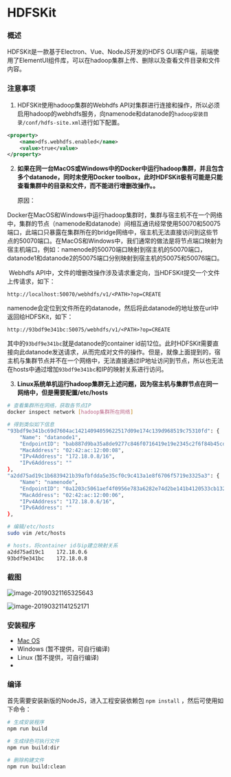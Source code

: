 # HDFSKit

### 概述

HDFSKit是一款基于Electron、Vue、NodeJS开发的HDFS GUI客户端，前端使用了ElementUI组件库，可以在hadoop集群上传、删除以及查看文件目录和文件内容。



### 注意事项

1. HDFSKit使用hadoop集群的Webhdfs API对集群进行连接和操作，所以必须启用hadoop的webhdfs服务，向namenode和datanode的`hadoop安装目录/conf/hdfs-site.xml`进行如下配置。

```xml
<property>
    <name>dfs.webhdfs.enabled</name>
    <value>true</value>
</property>
```

2. **如果在同一台MacOS或Windows中的Docker中运行hadoop集群，并且包含多个datanode，同时未使用Docker toolbox，此时HDFSKit极有可能是只能查看集群中的目录和文件，而不能进行增删改操作。。**

   原因：

​	Docker在MacOS和Windows中运行hadoop集群时，集群与宿主机不在一个网络中，集群的节点（namenode和datanode）间相互通讯经常使用50070和50075端口，此端口只暴露在集群所在的bridge网络中，宿主机无法直接访问到这些节点的50070端口。在MacOS和Windows中，我们通常的做法是将节点端口映射为宿主机端口，例如：namenode的50070端口映射到宿主机的50070端口，datanode1和datanode2的50075端口分别映射到宿主机的50075和50076端口。

​	Webhdfs API中，文件的增删改操作涉及请求重定向，当HDFSKit提交一个文件上传请求，如下：

```http
http://localhost:50070/webhdfs/v1/<PATH>?op=CREATE
```

namenode会定位到文件所在的datanode，然后将此datanode的地址放在url中返回给HDFSKit，如下：

```http
http://93bdf9e341bc:50075/webhdfs/v1/<PATH>?op=CREATE
```

其中的`93bdf9e341bc`就是datanode的container id前12位。此时HDFSKit需要直接向此datanode发送请求，从而完成对文件的操作。但是，就像上面提到的，宿主机与集群节点并不在一个网络中，无法直接通过IP地址访问到节点，所以也无法在hosts中通过增加`93bdf9e341bc`和IP的映射关系进行访问。

3. **Linux系统单机运行hadoop集群无上述问题，因为宿主机与集群节点在同一网络中，但是需要配置/etc/hosts**

```bash
# 查看集群所在网络，获取各节点IP
docker inspect network [hadoop集群所在网络]

# 得到类似如下信息
"93bdf9e341bc69d7604ac14214094059622517d09e174c139d968519c75310fd": {
    "Name": "datanode1",
    "EndpointID": "bab887d9ba35a8de9277c846f0716419e19e2345c2f6f84b45cd3ccbec275169",
    "MacAddress": "02:42:ac:12:00:08",
    "IPv4Address": "172.18.0.8/16",
    "IPv6Address": ""
},
"a2dd75ad19c1b6839421b39afbfdda5e35cf0c9c413a1e8f6706f5719e3325a3": {
    "Name": "namenode",
    "EndpointID": "0a1203c5061aef4f0956e783a6282e74d2be141b4120533cb132fffefba463be",
    "MacAddress": "02:42:ac:12:00:06",
    "IPv4Address": "172.18.0.6/16",
    "IPv6Address": ""
},

# 编辑/etc/hosts
sudo vim /etc/hosts

# hosts，将container id与ip建立映射关系
a2dd75ad19c1	172.18.0.6
93bdf9e341bc	172.18.0.8
```



### 截图 

![image-20190321165325643](https://ws1.sinaimg.cn/large/006tKfTcgy1g1aimz0rnoj316g0u0dic.jpg)

![image-20190321141252171](https://ws1.sinaimg.cn/large/006tKfTcgy1g1adzyx48nj30s90izmy5.jpg)



### 安装程序

- [Mac OS](https://github.com/tyrival/HDFSKit/releases/download/1.0/HDFSKit-1.0.dmg)
- Windows (暂不提供，可自行编译)
- Linux (暂不提供，可自行编译)
- 

### 编译

首先需要安装新版的NodeJS，进入工程安装依赖包 `npm install` ，然后可使用如下命令：

```bash
# 生成安装程序
npm run build

# 生成绿色可执行文件
npm run build:dir

# 删除构建文件
npm run build:clean
```
